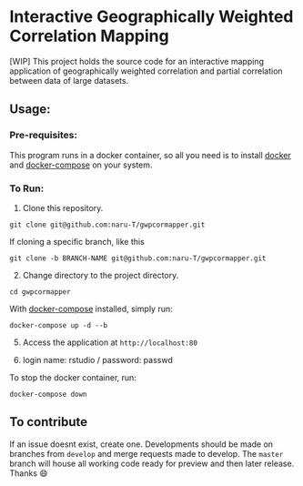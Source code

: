 # Interactive Geographically Weighted Correlation Mapping

[WIP] This project holds the source code for an interactive mapping application
of geographically weighted correlation and partial correlation between data of
large datasets.

## Usage:

### Pre-requisites:
This program runs in a docker container, so all you need is to install
[docker](https://docs.docker.com/install/) and [docker-compose](https://docs.docker.com/compose/install/)
on your system.

### To Run:

1. Clone this repository.

```
git clone git@github.com:naru-T/gwpcormapper.git
```

If cloning a specific branch, like this
```
git clone -b BRANCH-NAME git@github.com:naru-T/gwpcormapper.git
```

2. Change directory to the project directory.

```
cd gwpcormapper
```


With [docker-compose](https://docs.docker.com/compose/install/) installed, simply run:

```
docker-compose up -d --b
```

5. Access the application at `http://localhost:80`

6. login name: rstudio / password: passwd

To stop the docker container, run: 

```
docker-compose down
```

## To contribute

If an issue doesnt exist, create one. Developments should be made on branches
from `develop` and merge requests made to develop. The `master` branch will
house all working code ready for preview and then later release. Thanks
:smile:
